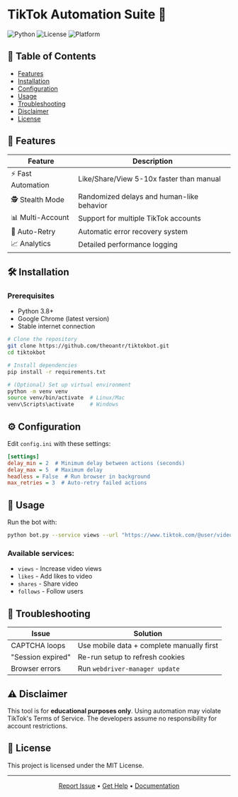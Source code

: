 # TikTok Automation Suite 🤖

![Python](https://img.shields.io/badge/Python-3.8+-blue?logo=python)
![License](https://img.shields.io/badge/License-MIT-green)
![Platform](https://img.shields.io/badge/Platform-Windows%20%7C%20Linux%20%7C%20Mac-lightgrey)


## 📌 Table of Contents
- [Features](#features)
- [Installation](#installation)
- [Configuration](#configuration)
- [Usage](#usage)
- [Troubleshooting](#troubleshooting)
- [Disclaimer](#disclaimer)
- [License](#license)

## 🌟 Features

| Feature          | Description                                      |
|-----------------|--------------------------------------------------|
| ⚡ Fast Automation | Like/Share/View 5-10x faster than manual       |
| 🕵️ Stealth Mode | Randomized delays and human-like behavior  |
| 📊 Multi-Account | Support for multiple TikTok accounts        |
| 🔄 Auto-Retry | Automatic error recovery system              |
| 📈 Analytics | Detailed performance logging                  |

## 🛠 Installation <a name="installation"></a>

### Prerequisites
- Python 3.8+
- Google Chrome (latest version)
- Stable internet connection

```bash
# Clone the repository
git clone https://github.com/theoantr/tiktokbot.git
cd tiktokbot

# Install dependencies
pip install -r requirements.txt

# (Optional) Set up virtual environment
python -m venv venv
source venv/bin/activate  # Linux/Mac
venv\Scripts\activate     # Windows
```

## ⚙️ Configuration <a name="configuration"></a>
Edit `config.ini` with these settings:

```ini
[settings]
delay_min = 2  # Minimum delay between actions (seconds)
delay_max = 5  # Maximum delay
headless = False  # Run browser in background
max_retries = 3  # Auto-retry failed actions
```

## 🚀 Usage <a name="usage"></a>

Run the bot with:

```bash
python bot.py --service views --url "https://www.tiktok.com/@user/video/123"
```

### Available services:
- `views` - Increase video views
- `likes` - Add likes to video
- `shares` - Share video
- `follows` - Follow users

## 🚨 Troubleshooting <a name="troubleshooting"></a>

| Issue            | Solution                                         |
|-----------------|-------------------------------------------------|
| CAPTCHA loops   | Use mobile data + complete manually first      |
| "Session expired" | Re-run setup to refresh cookies               |
| Browser errors  | Run `webdriver-manager update`                 |

## ⚠️ Disclaimer <a name="disclaimer"></a>
This tool is for **educational purposes only**. Using automation may violate TikTok's Terms of Service. The developers assume no responsibility for account restrictions.

## 📝 License <a name="license"></a>
This project is licensed under the MIT License.

---

<div align="center">
  <a href="https://github.com/theoantr/tiktokbot/issues">Report Issue</a> •
  <a href="https://github.com/theoantr/tiktokbot/discussions">Get Help</a> •
  <a href="https://github.com/theoantr/tiktokbot/wiki">Documentation</a>
</div>

